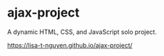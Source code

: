 # ajax-project

A dynamic HTML, CSS, and JavaScript solo project.

https://lisa-t-nguyen.github.io/ajax-project/
